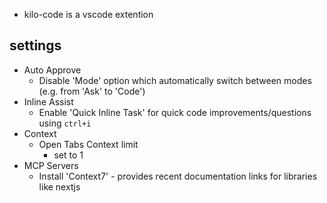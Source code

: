 - kilo-code is a vscode extention



## settings
- Auto Approve
	- Disable 'Mode' option which automatically switch between modes (e.g. from 'Ask' to 'Code')
- Inline Assist
	- Enable 'Quick Inline Task' for quick code improvements/questions using `ctrl+i`
- Context
	- Open Tabs Context limit
		- set to 1
- MCP Servers
	- Install 'Context7' - provides recent documentation links for libraries like nextjs